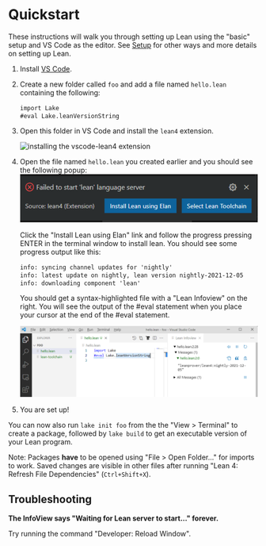 # Quickstart

These instructions will walk you through setting up Lean using the "basic" setup and VS Code as the editor.
See [Setup](./setup.md) for other ways and more details on setting up Lean.

1. Install [VS Code](https://code.visualstudio.com/).

1. Create a new folder called `foo` and add a file named `hello.lean`
containing the following:

    ```lean
    import Lake
    #eval Lake.leanVersionString
    ```

1. Open this folder in VS Code and install the `lean4` extension.

    ![installing the vscode-lean4 extension](images/code-ext.png)

1. Open the file named `hello.lean` you created earlier and you should see the following popup:
    ![elan](images/install_elan.png)

    Click the "Install Lean using Elan" link and follow the progress
    pressing ENTER in the terminal window to install lean.  You should see some progress output like this:

    ```
    info: syncing channel updates for 'nightly'
    info: latest update on nightly, lean version nightly-2021-12-05
    info: downloading component 'lean'
    ```

    You should get a syntax-highlighted file with a "Lean Infoview" on the right.  You will see the output of the #eval statement when
    you place your cursor at the end of the #eval statement.

    ![successful setup](images/code-success.png)

1. You are set up!

You can now also run `lake init foo` from the the "View > Terminal" to create a package, followed by `lake build` to get an executable version of your Lean program.

Note: Packages **have** to be opened using "File > Open Folder..." for imports to work.
Saved changes are visible in other files after running "Lean 4: Refresh File Dependencies" (`Ctrl+Shift+X`).

## Troubleshooting

**The InfoView says "Waiting for Lean server to start..." forever.**

Try running the command "Developer: Reload Window".
